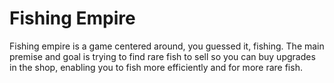 # Fishing Empire
Fishing empire is a game centered around, you guessed it, fishing. The main premise and goal is trying to find rare fish to sell so you can buy upgrades in the shop, enabling you to fish more efficiently and for more rare fish.
